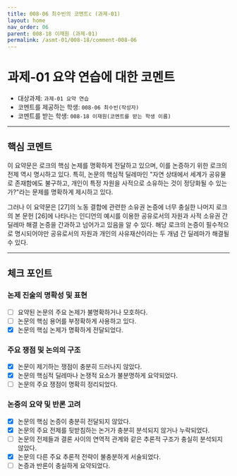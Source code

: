 ```yaml
---
title: 008-06 최수빈의 코멘트c (과제-01) 
layout: home
nav_order: 06
parent: 008-18 이재원 (과제-01)
permalink: /asmt-01/008-18/comment-008-06
---
```


# 과제-01 요약 연습에 대한 코멘트

- 대상과제: `과제-01 요약 연습`
- 코멘트를 제공하는 학생: `008-06 최수빈(작성자)` 
- 코멘트를 받는 학생: `008-18 이재원(코멘트를 받는 학생 이름)` 

---

## 핵심 코멘트

이 요약문은 로크의 핵심 논제를 명확하게 전달하고 있으며, 이를 논증하기 위한 로크의 전제 역시 명시하고 있다. 특히, 논문의 핵심적 딜레마인 "자연 상태에서 세계가 공유물로 존재함에도 불구하고, 개인이 특정 자원을 사적으로 소유하는 것이 정당화될 수 있는가?"라는 문제를 명확하게 제시하고 있다.

그러나 이 요약문은 [27]의 노동 결합에 관련한 소유권 논증에 너무 충실한 나머지 로크의 본 문헌 [26]에 나타나는 인디언의 예시를 이용한 공유로서의 자원과 사적 소유권 간 딜레마 해결 논증을 간과하고 넘어가고 있음을 알 수 있다. 해당 로크의 논증이 필수적으로 명시되어야만 공유로서의 자원과 개인의 사유재산이라는 두 개념 간 딜레마가 해결될 수 있다. 

---

## 체크 포인트

### 논제 진술의 명확성 및 표현  
- [ ] 요약된 논문의 주요 논제가 불명확하거나 모호하다.  
- [ ] 논문의 핵심 용어를 부정확하게 사용하고 있다.  
- [x] 논문의 핵심 논제가 명확하게 전달되었다.  

### 주요 쟁점 및 논의의 구조  
- [x] 논문이 제기하는 쟁점이 충분히 드러나지 않았다.  
- [x] 논문의 핵심적 딜레마나 논쟁적 요소가 불분명하게 요약되었다.  
- [ ] 논문의 주요 쟁점이 명확히 정리되었다.  

### 논증의 요약 및 반론 고려  
- [x] 논문의 핵심 논증이 충분히 전달되지 않았다.  
- [x] 논문의 주요 전제를 뒷받침하는 논거가 충분히 분석되지 않거나 누락되었다.  
- [ ] 논문의 전제들과 결론 사이의 연역적 관계와 같은 추론적 구조가 충실히 분석되지 않았다.  
- [x] 논문의 다른 주요 추론적 전략이 불충분하게 서술되었다.
- [ ] 논증과 반론이 충실하게 요약되었다. 